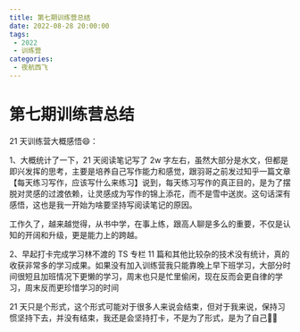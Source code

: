 ```yaml
---
title: 第七期训练营总结
date: 2022-08-28 20:00:00
tags:
 - 2022
 - 训练营
categories:
 - 夜航西飞
---
```

# 第七期训练营总结
21 天训练营大概感悟😄：

1、大概统计了一下，21 天阅读笔记写了 2w 字左右，虽然大部分是水文，但都是即兴发挥的思考，主要是培养自己写作能力和感觉，跟羽哥之前发过知乎一篇文章【每天练习写作，应该写什么来练习】说到，每天练习写作的真正目的，是为了摆脱对灵感的过渡依赖，让灵感成为写作的锦上添花，而不是雪中送炭。这句话深有感悟，这也是我一开始为啥要坚持写阅读笔记的原因。

工作久了，越来越觉得，从书中学，在事上练，跟高人聊是多么的重要，不仅是认知的开阔和升级，更是能力上的跨越。

2、早起打卡完成学习林不渡的 TS 专栏 11 篇和其他比较杂的技术没有统计，真的收获非常多的学习成果。如果没有加入训练营我只能靠晚上早下班学习，大部分时间很短且加班情况下更懒的学习，周末也只是忙里偷闲，现在反而会更自律的学习，周末反而更珍惜学习的时间

21 天只是个形式，这个形式可能对于很多人来说会结束，但对于我来说，保持习惯坚持下去，并没有结束，我还是会坚持打卡，不是为了形式，是为了自己💪🏻
